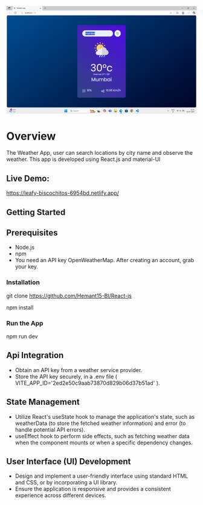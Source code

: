 ![image alt](https://github.com/Hemant15-Bl/React-js/blob/main/Screenshot%202025-07-29%20152556.png?raw=true)

# Overview

The Weather App, user can search locations by city name and observe the weather.
This app is developed using React.js and material-UI

## Live Demo:
https://leafy-biscochitos-6954bd.netlify.app/


## Getting Started

## Prerequisites
- Node.js
- npm
- You need an API key OpenWeatherMap. After creating an account, grab your key.
### Installation
git clone https://github.com/Hemant15-Bl/React-js

npm install

### Run the App
npm run dev

## Api Integration
- Obtain an API key from a weather service provider.
- Store the API key securely, in a .env file ( VITE_APP_ID='2ed2e50c9aab73870d829b06d37b51ad' ).

## State Management
- Utilize React's useState hook to manage the application's state, such as weatherData (to store the fetched weather information) and error (to handle potential API errors).
- useEffect hook to perform side effects, such as fetching weather data when the component mounts or when a specific dependency changes.

## User Interface (UI) Development
- Design and implement a user-friendly interface using standard HTML and CSS, or by incorporating a UI library.
- Ensure the application is responsive and provides a consistent experience across different devices.
